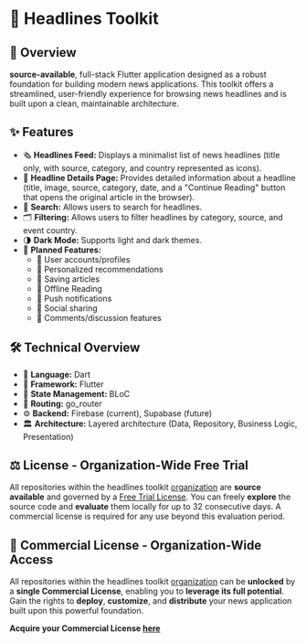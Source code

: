 # 📰 Headlines Toolkit

## 📖 Overview

**source-available**, full-stack Flutter application designed as a robust foundation for building modern news applications. This toolkit offers a streamlined, user-friendly experience for browsing news headlines and is built upon a clean, maintainable architecture.
## ✨ Features

-   🗞️ **Headlines Feed:** Displays a minimalist list of news headlines (title only, with source, category, and country represented as icons).
-   📃 **Headline Details Page:** Provides detailed information about a headline (title, image, source, category, date, and a "Continue Reading" button that opens the original article in the browser).
-   🔎 **Search:** Allows users to search for headlines.
-   🗂️ **Filtering:** Allows users to filter headlines by category, source, and event country.
-   🌗 **Dark Mode:** Supports light and dark themes.
-   📅 **Planned Features:**
    -   👥 User accounts/profiles
    -   🌟 Personalized recommendations
    -   💾 Saving articles
    -   📵 Offline Reading
    -   🔔 Push notifications
    -   🚀 Social sharing
    -   💬 Comments/discussion features

## 🛠️ Technical Overview

-   🎯 **Language:** Dart
-   💙 **Framework:** Flutter
-   🧱 **State Management:** BLoC
-   🔀 **Routing:** go_router
-   ⚙️ **Backend:** Firebase (current), Supabase (future)
-   🏛️ **Architecture:** Layered architecture (Data, Repository, Business Logic, Presentation)

## ⚖️ License - Organization-Wide Free Trial

All repositories within the headlines toolkit [organization](https://github.com/headlines-toolkit) are **source available** and governed by a [Free Trial License](https://polyformproject.org/licenses/free-trial/1.0.0/). You can freely **explore** the source code and **evaluate** them locally for up to 32 consecutive days. A commercial license is required for any use beyond this evaluation period.

## 💼 Commercial License - Organization-Wide Access

All repositories within the headlines toolkit [organization](https://github.com/headlines-toolkit) can be **unlocked** by a **single Commercial License**, enabling you to **leverage its full potential**.  Gain the rights to **deploy**, **customize**, and **distribute** your news application built upon this powerful foundation.

**Acquire your Commercial License [here]()**
